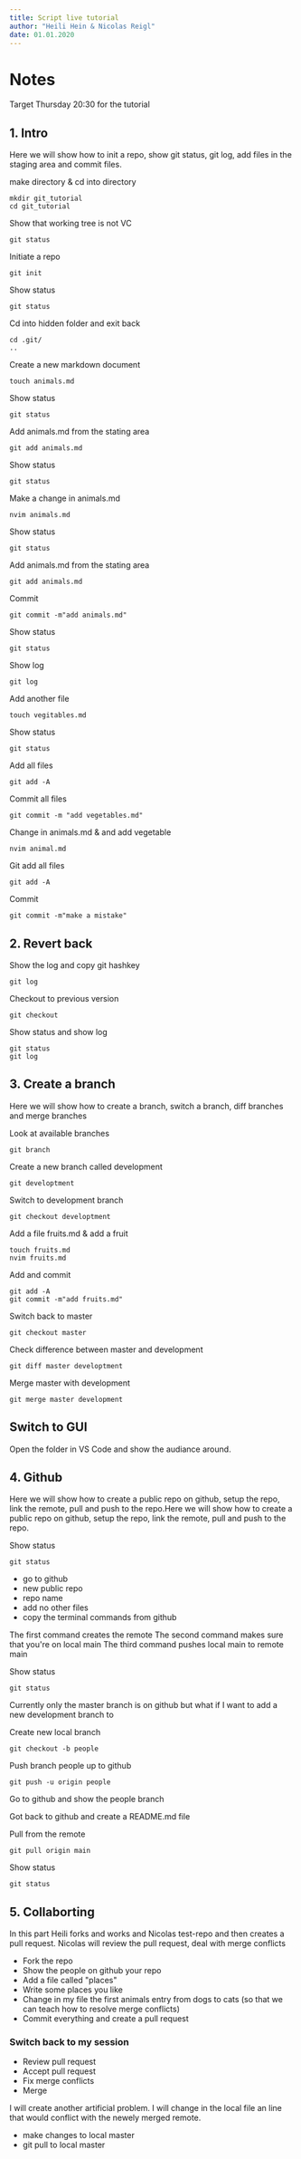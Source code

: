```yaml
---
title: Script live tutorial
author: "Heili Hein & Nicolas Reigl"
date: 01.01.2020 
---
```



# Notes 

Target Thursday 20:30 for the tutorial


## 1. Intro

Here we will show how to init a repo, show git status, git log, add files in the staging area and commit files. 

make directory & cd into directory 
```
mkdir git_tutorial
cd git_tutorial
```

Show that working tree is not VC 
```
git status
```

Initiate a repo 
```
git init
```

Show status 
```
git status
```

Cd into hidden folder and exit back
```
cd .git/
..
```

Create a new markdown document
```
touch animals.md
```

Show status 
```
git status
```

Add animals.md from the stating area
```
git add animals.md
```

Show status 
```
git status
```


Make a change in animals.md
```
nvim animals.md
```

Show status 
```
git status
```

Add animals.md from the stating area
```
git add animals.md
```

Commit 
```
git commit -m"add animals.md"
```

Show status 
```
git status
```

Show log 
```
git log
```


Add another file
```
touch vegitables.md
```

Show status 
```
git status
```


Add all files 
```
git add -A
```

Commit all files 
```
git commit -m "add vegetables.md"
```

Change in animals.md & and add vegetable
```
nvim animal.md
```

Git add all files
```
git add -A
```

Commit 
```
git commit -m"make a mistake"
```

## 2. Revert back 

Show the log and copy git hashkey 
```
git log
```

Checkout to previous version
```
git checkout 
```


Show status and show log 
```
git status
git log
```


## 3. Create a branch

Here we will show how to create a branch, switch a branch, diff branches and merge branches

Look at available branches
```
git branch
```

Create a new branch called development
```
git developtment
```

Switch to development branch
```
git checkout developtment
```

Add a file fruits.md & add a fruit
```
touch fruits.md
nvim fruits.md
```

Add and commit 
```
git add -A
git commit -m"add fruits.md"
```

Switch back to master
```
git checkout master
```

Check difference between master and development
```
git diff master developtment
```


Merge master with development 
```
git merge master development
```


## Switch to GUI 

Open the folder in VS Code and show the audiance around. 



## 4. Github

Here we will show how to create a public repo on github, setup the repo, link the remote, pull and push to the repo.Here we will show how to create a public repo on github, setup the repo, link the remote, pull and push to the repo.  


Show status 
```
git status
```

 - go to github 
 - new public repo
 - repo name 
 - add no other files 
 - copy the terminal commands from github

The first command creates the remote
The second command makes sure that you're on local main 
The third command pushes local main to remote main

Show status 
```
git status
```


Currently only the master branch is on github but what if I want to add a new development branch to 

Create new local branch
```
git checkout -b people
```

Push branch people up to github
```
git push -u origin people
```

Go to github and show the people branch



Got back to github and create a README.md file 


Pull from the remote 
```
git pull origin main
```

Show status 
```
git status
```

## 5. Collaborting

In this part Heili forks and works and Nicolas test-repo and then creates a pull request. Nicolas will review the pull request, deal with merge conflicts

 - Fork the repo
 - Show the people on github your repo
 - Add a file called "places"
 - Write some places you like
 - Change in my file the first animals entry from dogs to cats (so that we can teach how to resolve merge conflicts)
 - Commit everything and create a pull request 
 
 
### Switch back to my session
 
 
 - Review pull request 
 - Accept pull request 
 - Fix merge conflicts
 - Merge
 
 
 I will create another artificial problem. I will change in the local file an line that would conflict with the newely merged remote. 
 
 - make changes to local master 
 - git pull to local master 
 
